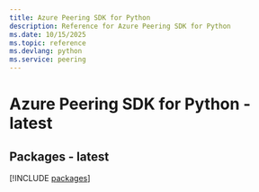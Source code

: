 ```yaml
---
title: Azure Peering SDK for Python
description: Reference for Azure Peering SDK for Python
ms.date: 10/15/2025
ms.topic: reference
ms.devlang: python
ms.service: peering
---
```

# Azure Peering SDK for Python - latest
## Packages - latest
[!INCLUDE [packages](peering-index.md)]